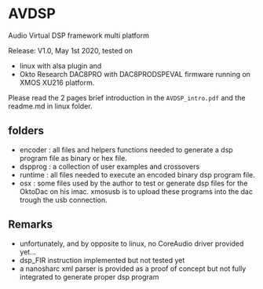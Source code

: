 # AVDSP
Audio Virtual DSP framework multi platform

Release: 
V1.0, May 1st 2020, tested on 
* linux with alsa plugin and 
* Okto Research DAC8PRO with DAC8PRODSPEVAL firmware running on XMOS XU216 platform.



Please read the 2 pages brief introduction in the `AVDSP_intro.pdf` and the readme.md in linux folder.

## folders
* encoder : all files and helpers functions needed to generate a dsp program file as binary or hex file.
* dspprog : a collection of user examples and crossovers
* runtime : all files needed to execute an encoded binary dsp program file.
* osx     : some files used by the author to test or generate dsp files for the OktoDac on his imac. xmosusb is to upload these programs into the dac trough the usb connection.

## Remarks
- unfortunately, and by opposite to linux, no CoreAudio driver provided yet...
- dsp_FIR instruction implemented but not tested yet
- a nanosharc xml parser is provided as a proof of concept but not fully integrated to generate proper dsp program
